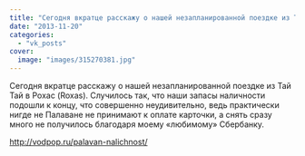 ```yaml
---
title: "Сегодня вкратце расскажу о нашей незапланированной поездке из Тай Тай в Рохас (Roxas). Случилось так..."
date: "2013-11-20"
categories: 
  - "vk_posts"
cover:
  image: "images/315270381.jpg"
---
```


Сегодня вкратце расскажу о нашей незапланированной поездке из Тай Тай в Рохас (Roxas). Случилось так, что наши запасы наличности подошли к концу, что совершенно неудивительно, ведь практически нигде не Палаване не принимают к оплате карточки, а снять сразу много не получилось благодаря моему «любимому» Сбербанку.

<!--more-->

http://vodpop.ru/palavan-nalichnost/
